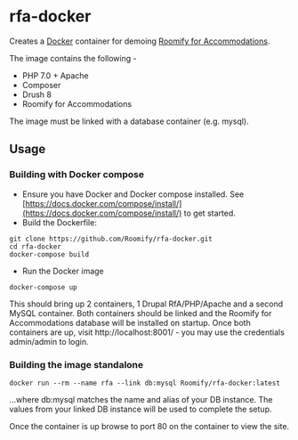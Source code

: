 # rfa-docker

Creates a [Docker](https://www.docker.com/) container for demoing [Roomify for Accommodations](https://github.com/roomify/roomify).

The image contains the following -

* PHP 7.0 + Apache
* Composer
* Drush 8
* Roomify for Accommodations

The image must be linked with a database container (e.g. mysql).

## Usage

### Building with Docker compose

- Ensure you have Docker and Docker compose installed. See [https://docs.docker.com/compose/install/](https://docs.docker.com/compose/install/) to get started.
- Build the Dockerfile:

```
git clone https://github.com/Roomify/rfa-docker.git
cd rfa-docker
docker-compose build
```

- Run the Docker image

```
docker-compose up
```

This should bring up 2 containers, 1 Drupal RfA/PHP/Apache and a second MySQL
container. Both containers should be linked and the Roomify for Accommodations database will be installed on startup.
Once both containers are up, visit http://localhost:8001/ - you may use the credentials admin/admin to login.

### Building the image standalone

```
docker run --rm --name rfa --link db:mysql Roomify/rfa-docker:latest
```

...where db:mysql matches the name and alias of your DB instance. The values from your linked DB instance will be used to complete the setup.

Once the container is up browse to port 80 on the container to view the site.
